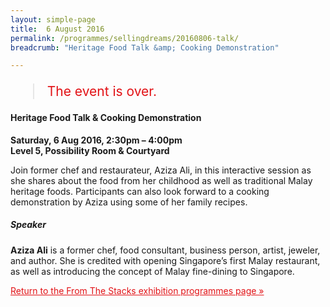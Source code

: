 ```yaml
---
layout: simple-page
title:  6 August 2016
permalink: /programmes/sellingdreams/20160806-talk/
breadcrumb: "Heritage Food Talk &amp; Cooking Demonstration"

---
```


<blockquote style="color: #E21216; font-size: 150%;">The event is over.</blockquote>

#### Heritage Food Talk &amp; Cooking Demonstration

__Saturday, 6 Aug 2016, 2:30pm – 4:00pm__<br>
__Level 5, Possibility Room & Courtyard__

Join former chef and restaurateur, Aziza Ali, in this interactive session as she shares about the food from her childhood as well as traditional Malay heritage foods. Participants can also look forward to a cooking demonstration by Aziza using some of her family recipes.

##### Speaker
__Aziza Ali__ is a former chef, food consultant, business person, artist, jeweler, and author. She is credited with opening Singapore’s first Malay restaurant, as well as introducing the concept of Malay fine-dining to Singapore.

<a href="/exhibitions/past-exhibitions/fromthestacks/programmes/" style="color:#E21216;">Return to the From The Stacks exhibition programmes page &#187;</a>